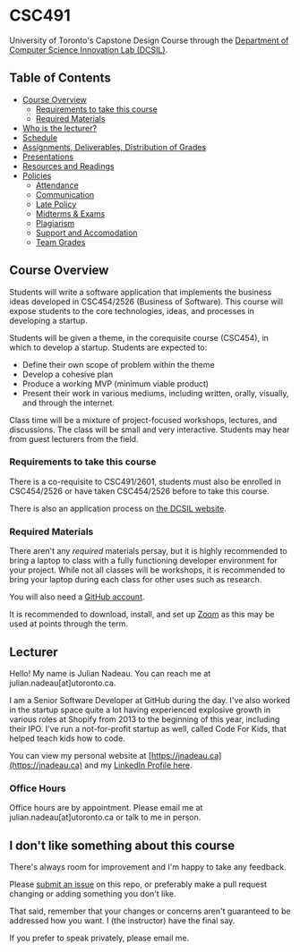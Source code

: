 # CSC491

University of Toronto's Capstone Design Course through the [Department of Computer Science Innovation Lab (DCSIL)](https://www.dcsil.ca/student-courses).

## Table of Contents

- [Course Overview](#course-overview)
   - [Requirements to take this course](#requirements-to-take-this-course)
   - [Required Materials](#required-materials)
- [Who is the lecturer?](#lecturer)
- [Schedule](./schedule.md)
- [Assignments, Deliverables, Distribution of Grades](./assignments)
- [Presentations](./presentations)
- [Resources and Readings](./resources_readings.md)
- [Policies](./policies)
   - [Attendance](./policies/attendance.md)
   - [Communication](./policies/communications.md)
   - [Late Policy](./policies/late_policy.md)
   - [Midterms & Exams](./policies/midterms_and_exams.md)
   - [Plagiarism](./policies/plagiarism.md)
   - [Support and Accomodation](./policies/support_accomodation.md)
   - [Team Grades](./policies/team_grades.md)


## Course Overview

Students will write a software application that implements the business ideas developed in
CSC454/2526 (Business of Software). This course will expose students to the core technologies, ideas, and processes in developing a startup.

Students will be given a theme, in the corequisite course (CSC454), in which to develop a startup. Students are expected to:
- Define their own scope of problem within the theme
- Develop a cohesive plan
- Produce a working MVP (minimum viable product)
- Present their work in various mediums, including written, orally, visually, and through the internet.

Class time will be a mixture of project-focused workshops, lectures, and discussions. The class will be small and very
interactive. Students may hear from guest lecturers from the field.

### Requirements to take this course

There is a co-requisite to CSC491/2601, students must also be enrolled in CSC454/2526 or have taken CSC454/2526 before to take this course.

There is also an application process on [the DCSIL website](https://www.dcsil.ca/student-courses).

### Required Materials

There aren't any _required_ materials persay, but it is highly recommended to bring a laptop to class with a fully functioning developer environment for your project. While not all classes will be workshops, it is recommended to bring your laptop during each class for other uses such as research.

You will also need a [GitHub account](https://github.com/join).

It is recommended to download, install, and set up [Zoom](https://zoom.us/) as this may be used at points through the term.

## Lecturer

Hello! My name is Julian Nadeau. You can reach me at julian.nadeau[at]utoronto.ca.

I am a Senior Software Developer at GitHub during the day. I've also worked in the startup space quite a lot having experienced explosive growth in various roles at Shopify from 2013 to the beginning of this year, including their IPO.
I've run a not-for-profit startup as well, called Code For Kids, that helped teach kids how to code.

You can view my personal website at [https://jnadeau.ca](https://jnadeau.ca) and my [LinkedIn Profile here](https://www.linkedin.com/in/juliannadeau/).

### Office Hours

Office hours are by appointment. Please email me at julian.nadeau[at]utoronto.ca or talk to me in person.

## I don't like something about this course

There's always room for improvement and I'm happy to take any feedback.

Please [submit an issue](https://github.com/dcsil/CSC491/issues/new) on this repo, or preferably make a pull request changing or adding something you don't like.

That said, remember that your changes or concerns aren't guaranteed to be addressed how you want. I (the instructor) have the final say.

If you prefer to speak privately, please email me.
